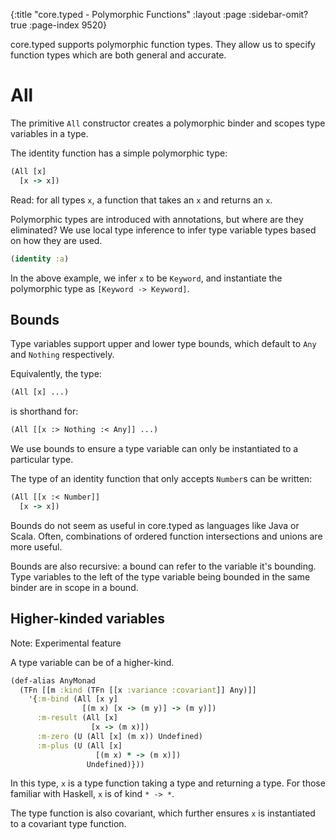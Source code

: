{:title "core.typed - Polymorphic Functions"
 :layout :page :sidebar-omit? true :page-index 9520}

core.typed supports polymorphic function types. They allow us to specify
function types which are both general and accurate.

# All

The primitive `All` constructor creates a polymorphic binder and scopes
type variables in a type.

The identity function has a simple polymorphic type:

```clojure
(All [x]
  [x -> x])
```

Read: for all types `x`, a function that takes an `x` and returns an `x`.

Polymorphic types are introduced with annotations, but where are they eliminated?
We use local type inference to infer type variable types based on how they are used.

```clojure
(identity :a)
```

In the above example, we infer `x` to be `Keyword`, and instantiate the polymorphic
type as `[Keyword -> Keyword]`.

## Bounds

Type variables support upper and lower type bounds, which default to `Any` and `Nothing`
respectively.

Equivalently, the type:

```clojure
(All [x] ...)
```

is shorthand for:

```clojure
(All [[x :> Nothing :< Any]] ...)
```

We use bounds to ensure a type variable can only be instantiated to a particular type.

The type of an identity function that only accepts `Number`s can be written:

```clojure
(All [[x :< Number]]
  [x -> x])
```

Bounds do not seem as useful in core.typed as languages like Java or Scala.
Often, combinations of ordered function intersections and unions are more useful.

Bounds are also recursive: a bound can refer to the variable it's bounding.
Type variables to the left of the type variable being bounded in the same binder are in scope in a bound.

## Higher-kinded variables

Note: Experimental feature

A type variable can be of a higher-kind.

```clojure
(def-alias AnyMonad
  (TFn [[m :kind (TFn [[x :variance :covariant]] Any)]]
    '{:m-bind (All [x y]
                [(m x) [x -> (m y)] -> (m y)])
      :m-result (All [x]
                  [x -> (m x)])
      :m-zero (U (All [x] (m x)) Undefined)
      :m-plus (U (All [x]
                   [(m x) * -> (m x)])
                 Undefined)}))
```

In this type, `x` is a type function taking a type and returning a type.
For those familiar with Haskell, `x` is of kind `* -> *`.

The type function is also covariant, which further ensures `x` is instantiated
to a covariant type function.
